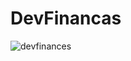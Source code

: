 # DevFinancas
 
![devfinances](https://user-images.githubusercontent.com/42743827/218816893-d1ed8e5c-ec0c-4030-8318-0e7eda4fbbda.png)
